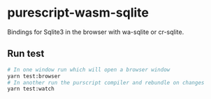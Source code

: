 # purescript-wasm-sqlite

Bindings for Sqlite3 in the browser with wa-sqlite or cr-sqlite.

## Run test

```bash
# In one window run which will open a browser window
yarn test:browser
# In another run the purscript compiler and rebundle on changes
yarn test:watch
```
